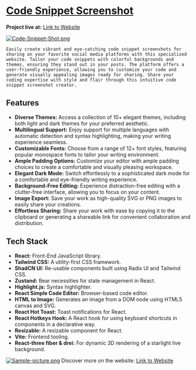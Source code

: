 # [Code Snippet Screenshot](https://codesnippetshot.netlify.app/)
 
**Project live at:** [Link to Website](https://codesnippetshot.netlify.app/)

[![Code-Snippet-Shot.png](https://i.postimg.cc/G2zH64Vq/Code-Snippet-Shot.png)]([https://i.postimg.cc/G2zH64Vq/Code-Snippet-Shot.png])

    Easily create vibrant and eye-catching code snippet screenshots for sharing on your favorite social media platforms with this specialized website. Tailor your code snippets with colorful backgrounds and themes, ensuring they stand out in your posts. The platform offers a user-friendly experience, allowing you to customize your code and generate visually appealing images ready for sharing. Share your coding expertise with style and flair through this intuitive code snippet screenshot creator.

## Features

<ul>
  <li><strong>Diverse Themes:</strong> Access a collection of 10+ elegant themes, including both light and dark themes for your preferred aesthetic.</li>
  <li><strong>Multilingual Support:</strong> Enjoy support for multiple languages with automatic detection and syntax highlighting, making your writing experience seamless.</li>
  <li><strong>Customizable Fonts:</strong> Choose from a range of 12+ font styles, featuring popular monospace fonts to tailor your writing environment.</li>
  <li><strong>Ample Padding Options:</strong> Customize your editor with ample padding choices to create a comfortable and visually pleasing workspace.</li>
  <li><strong>Elegant Dark Mode:</strong> Switch effortlessly to a sophisticated dark mode for a comfortable and eye-friendly writing experience.</li>
  <li><strong>Background-Free Editing:</strong> Experience distraction-free editing with a clutter-free interface, allowing you to focus on your content.</li>
  <li><strong>Image Export:</strong> Save your work as high-quality SVG or PNG images to easily share your creations.</li>
  <li><strong>Effortless Sharing:</strong> Share your work with ease by copying it to the clipboard or generating a shareable link for convenient collaboration and distribution.</li>
</ul>

## Tech Stack 

<ul>
  <li><strong>React:</strong> Front-End JavaScript library.</li>
  <li><strong>Tailwind CSS:</strong> A utility-first CSS framework.</li>
  <li><strong>ShadCN UI:</strong> Re-usable components built using Radix UI and Tailwind CSS.</li>
  <li><strong>Zustand:</strong> Bear necessities for state management in React.</li>
  <li><strong>Highlight.js:</strong> Syntax highlighter.</li>
  <li><strong>React Simple Code Editor:</strong> Browser-based code editor.</li>
  <li><strong>HTML to Image:</strong> Generates an image from a DOM node using HTML5 canvas and SVG.</li>
  <li><strong>React Hot Toast:</strong> Toast notifications for React.</li>
  <li><strong>React Hotkeys Hook:</strong> A React hook for using keyboard shortcuts in components in a declarative way.</li>
  <li><strong>Resizable:</strong> A resizable component for React.</li>
  <li><strong>Vite:</strong> Frontend tooling.</li>
 <li><strong>React-three fiber & drei:</strong> For dynamic 3D rendering of a starlight live background.</li>
</ul>


[![Sample-picture.png](https://i.postimg.cc/k426kQ3w/Sample-picture.png)]([https://i.postimg.cc/k426kQ3w/Sample-picture.png])
Discover more on the website: [Link to Website](https://codesnippetshot.netlify.app/)
